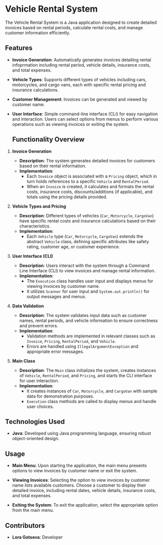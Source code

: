 # Vehicle Rental System

The Vehicle Rental System is a Java application designed to create detailed invoices based on rental periods, calculate rental costs, and manage customer information efficiently.

## Features

- **Invoice Generation**: Automatically generates invoices detailing rental infoprmation including rental period, vehicle details, insurance costs, and total expenses.
  
- **Vehicle Types**: Supports different types of vehicles including cars, motorcycles, and cargo vans, each with specific rental pricing and insurance calculations.

- **Customer Management**: Invoices can be generated and viewed by customer name.

- **User Interface**: Simple command-line interface (CLI) for easy navigation and interaction. Users can select options from menus to perform various operations such as viewing invoices or exiting the system.

  ## Functionality Overview

1. **Invoice Generation**
   - **Description**: The system generates detailed invoices for customers based on their rental information.
   - **Implementation**: 
     - Each `Invoice` object is associated with a `Pricing` object, which in turn holds references to a specific `Vehicle` and `RentalPeriod`.
     - When an `Invoice` is created, it calculates and formats the rental costs, insurance costs, discounts/additions (if applicable), and totals using the pricing details provided.

2. **Vehicle Types and Pricing**
   - **Description**: Different types of vehicles (`Car`, `Motorcycle`, `CargoVan`) have specific rental costs and insurance calculations based on their characteristics.
   - **Implementation**: 
     - Each `Vehicle` type (`Car`, `Motorcycle`, `CargoVan`) extends the abstract `Vehicle` class, defining specific attributes like safety rating, customer age, or customer experience.

3. **User Interface (CLI)**
   - **Description**: Users interact with the system through a Command Line Interface (CLI) to view invoices and manage rental information.
   - **Implementation**: 
     - The `Execution` class handles user input and displays menus for viewing invoices by customer name.
     - It utilizes `Scanner` for user input and `System.out.println()` for output messages and menus.

4. **Data Validation**
   - **Description**: The system validates input data such as customer names, rental periods, and vehicle information to ensure correctness and prevent errors.
   - **Implementation**: 
     - Validation methods are implemented in relevant classes such as `Invoice`, `Pricing`, `RentalPeriod`, and `Vehicle`.
     - Errors are handled using `IllegalArgumentException` and appropriate error messages.

5. **Main Class**
   - **Description**: The `Main` class initializes the system, creates instances of `Vehicle`, `RentalPeriod`, and `Pricing`, and starts the CLI interface for user interaction.
   - **Implementation**: 
     - It creates instances of `Car`, `Motorcycle`, and `CargoVan` with sample data for demonstration purposes.
     - `Execution` class methods are called to display menus and handle user choices.

## Technologies Used

- **Java**: Developed using Java programming language, ensuring robust object-oriented design.

## Usage

- **Main Menu**: Upon starting the application, the main menu presents options to view invoices by customer name or exit the system.

- **Viewing Invoices**: Selecting the option to view invoices by customer name lists available customers. Choose a customer to display their detailed invoice, including rental dates, vehicle details, insurance costs, and total expenses.

- **Exiting the System**: To exit the application, select the appropriate option from the main menu.

## Contributors

- **Lora Gotseva**: Developer



